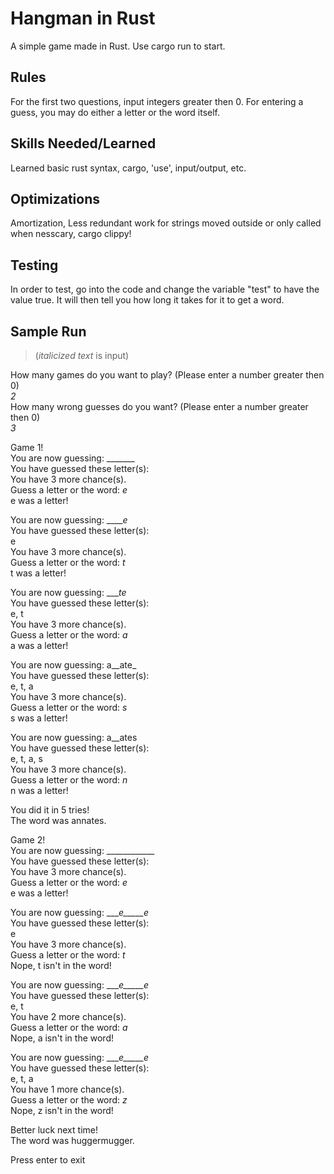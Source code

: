# Hangman in Rust

A simple game made in Rust. Use cargo run to start. 

## Rules

For the first two questions, input integers greater then 0. For entering a guess, you may do either a letter or the word itself.

## Skills Needed/Learned

Learned basic rust syntax, cargo, 'use', input/output, etc.

## Optimizations

Amortization, Less redundant work for strings moved outside or only called when nesscary, cargo clippy!

## Testing

In order to test, go into the code and change the variable "test" to have the value true. It will then tell you how long it takes for it to get a word.

## Sample Run

> (*italicized text* is input)

How many games do you want to play? (Please enter a number greater then 0)
\
*2*
\
How many wrong guesses do you want? (Please enter a number greater then 0)
\
*3*

Game 1!
\
You are now guessing: _______    
You have guessed these letter(s):
\
You have 3 more chance(s).       
Guess a letter or the word: *e*   
e was a letter!

You are now guessing: _____e_    
You have guessed these letter(s):
\
e
\
You have 3 more chance(s).       
Guess a letter or the word: *t* 
\
t was a letter!

You are now guessing: ____te_    
You have guessed these letter(s):
\
e, t
\
You have 3 more chance(s).       
Guess a letter or the word: *a*   
a was a letter!

You are now guessing: a__ate_
\
You have guessed these letter(s):
\
e, t, a
\
You have 3 more chance(s).
\
Guess a letter or the word: *s*
\
s was a letter!

You are now guessing: a__ates
\
You have guessed these letter(s):
\
e, t, a, s
\
You have 3 more chance(s).
\
Guess a letter or the word: *n*
\
n was a letter!


You did it in 5 tries!
\
The word was annates.


Game 2!
\
You are now guessing: ____________
\
You have guessed these letter(s):
\
You have 3 more chance(s).
\
Guess a letter or the word: *e*
\
e was a letter!

You are now guessing: ____e_____e_
\
You have guessed these letter(s):
\
e
\
You have 3 more chance(s).
\
Guess a letter or the word: *t*
\
Nope, t isn't in the word!

You are now guessing: ____e_____e_
\
You have guessed these letter(s):
\
e, t
\
You have 2 more chance(s).
\
Guess a letter or the word: *a*
\
Nope, a isn't in the word!

You are now guessing: ____e_____e_
\
You have guessed these letter(s):
\
e, t, a
\
You have 1 more chance(s).
\
Guess a letter or the word: *z*
\
Nope, z isn't in the word!

Better luck next time!
\
The word was huggermugger.

Press enter to exit
